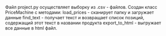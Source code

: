 Файл project.py осуществляет выборку из .csv - файлов.
Создан класс PriceMachine с методами:
load_prices - сканирует папку и загружает данные
find_text - получает текст и возвращает список позиций, содержащий этот текст в названии продукта
export_to_html - выгружает все данные в html файл.
